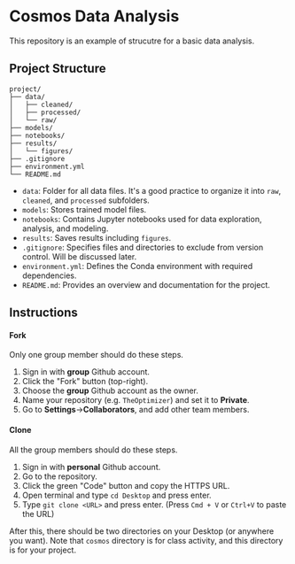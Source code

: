 # Cosmos Data Analysis

This repository is an example of strucutre for a basic data analysis.

## Project Structure
``` 
project/ 
├── data/
│   ├── cleaned/
│   ├── processed/
│   └── raw/
├── models/
├── notebooks/
├── results/
│   └── figures/
├── .gitignore
├── environment.yml
└── README.md
```

- `data`: Folder for all data files. It's a good practice to organize it into `raw`, `cleaned`, and `processed` subfolders.
- `models`: Stores trained model files.
- `notebooks`: Contains Jupyter notebooks used for data exploration, analysis, and modeling.
- `results`: Saves results including `figures`.
- `.gitignore`: Specifies files and directories to exclude from version control. Will be discussed later.
- `environment.yml`: Defines the Conda environment with required dependencies.
- `README.md`: Provides an overview and documentation for the project.

## Instructions
#### Fork
Only one group member should do these steps.
1. Sign in with **group** Github account.
2. Click the "Fork" button (top-right).
3. Choose the **group** Github account as the owner.
4. Name your repository (e.g. `TheOptimizer`) and set it to **Private**.
5. Go to **Settings**->**Collaborators**, and add other team members.

#### Clone
All the group members should do these steps.
1. Sign in with **personal** Github account.
2. Go to the repository.
3. Click the green "Code" button and copy the HTTPS URL.
4. Open terminal and type `cd Desktop` and press enter.
5. Type `git clone <URL>` and press enter. (Press `Cmd + V` or `Ctrl+V` to paste the URL)

After this, there should be two directories on your Desktop (or anywhere you want). Note that `cosmos` directory is for class activity, and this directory is for your project.
